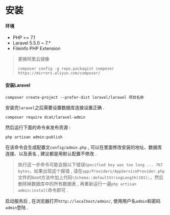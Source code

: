 # 安装

#### 环境

* PHP &gt;= 7.1
* Laravel 5.5.0 ~ 7.\*
* Fileinfo PHP Extension

> 更换阿里云镜像
>
> ```
> composer config -g repo.packagist composer https://mirrors.aliyun.com/composer/
> ```

#### 安装Laravel

```
composer create-project --prefer-dist laravel/laravel 项目名称
```

安装完`laravel`之后需要设置数据库连接设置正确 .

```
composer require dcat/laravel-admin
```

然后运行下面的命令来发布资源 :

```
php artisan admin:publish
```

在该命令会生成配置文`config/admin.php` , 可以在里面修改安装的地址、数据库连接、以及表名 , 建议都是用默认配置不修改 .

> 执行这一步命令可能会报以下错误`Specified key was too long ... 767 bytes`，如果出现这个报错 , 请在`app/Providers/AppServiceProvider.php`文件的boot方法中加上代码`\Schema::defaultStringLength(191);`，然后删除掉数据库中的所有数据表 , 再重新运行一遍`php artisan admin:install`命令即可 .

启动服务后 , 在浏览器打开`http://localhost/admin/`, 使用用户名`admin`和密码`admin`登陆 . 

